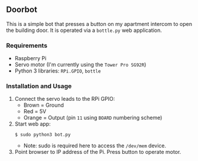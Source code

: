 ## Doorbot

This is a simple bot that presses a button on my apartment intercom to open the
building door. It is operated via a `bottle.py` web application.

### Requirements

- Raspberry Pi
- Servo motor (I'm currently using the `Tower Pro SG92R`)
- Python 3 libraries: `RPi.GPIO`, `bottle`

### Installation and Usage

1. Connect the servo leads to the RPi GPIO:
    - Brown = Ground
    - Red = 5V
    - Orange = Output (pin `11` using `BOARD` numbering scheme)
2. Start web app:
    ```
    $ sudo python3 bot.py
    ```
    - Note: sudo is required here to access the `/dev/mem` device.
3. Point browser to IP address of the Pi. Press button to operate motor.

